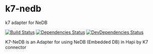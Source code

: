 k7-nedb
=======
k7 adapter for NeDB

[![Build Status](https://travis-ci.org/YoannMa/k7-nedb.svg)](https://travis-ci.org/thebergamo/k7-mongoose)
[![Dependencies Status](https://david-dm.org/YoannMa/k7-nedb.svg)](https://david-dm.org/YoannMa/k7-nedb)
[![DevDependencies Status](https://david-dm.org/YoannMa/k7-nedb/dev-status.svg)](https://david-dm.org/YoannMa/k7-nedb#info=devDependencies)

K7-NeDB is an Adapter for using NeDB (Embedded DB) in Hapi by K7 connector